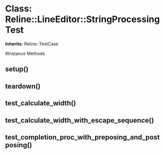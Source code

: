 # Class: Reline::LineEditor::StringProcessingTest
**Inherits:** Reline::TestCase
    




#Instance Methods
## setup() [](#method-i-setup)

## teardown() [](#method-i-teardown)

## test_calculate_width() [](#method-i-test_calculate_width)

## test_calculate_width_with_escape_sequence() [](#method-i-test_calculate_width_with_escape_sequence)

## test_completion_proc_with_preposing_and_postposing() [](#method-i-test_completion_proc_with_preposing_and_postposing)

